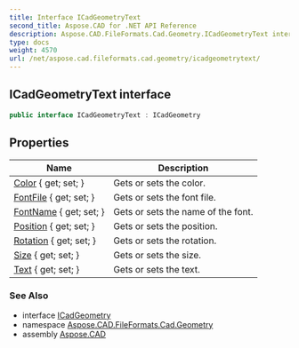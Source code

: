 ```yaml
---
title: Interface ICadGeometryText
second_title: Aspose.CAD for .NET API Reference
description: Aspose.CAD.FileFormats.Cad.Geometry.ICadGeometryText interface. 
type: docs
weight: 4570
url: /net/aspose.cad.fileformats.cad.geometry/icadgeometrytext/
---
```

## ICadGeometryText interface

```csharp
public interface ICadGeometryText : ICadGeometry
```

## Properties

| Name | Description |
| --- | --- |
| [Color](../../aspose.cad.fileformats.cad.geometry/icadgeometrytext/color/) { get; set; } | Gets or sets the color. |
| [FontFile](../../aspose.cad.fileformats.cad.geometry/icadgeometrytext/fontfile/) { get; set; } | Gets or sets the font file. |
| [FontName](../../aspose.cad.fileformats.cad.geometry/icadgeometrytext/fontname/) { get; set; } | Gets or sets the name of the font. |
| [Position](../../aspose.cad.fileformats.cad.geometry/icadgeometrytext/position/) { get; set; } | Gets or sets the position. |
| [Rotation](../../aspose.cad.fileformats.cad.geometry/icadgeometrytext/rotation/) { get; set; } | Gets or sets the rotation. |
| [Size](../../aspose.cad.fileformats.cad.geometry/icadgeometrytext/size/) { get; set; } | Gets or sets the size. |
| [Text](../../aspose.cad.fileformats.cad.geometry/icadgeometrytext/text/) { get; set; } | Gets or sets the text. |

### See Also

* interface [ICadGeometry](../icadgeometry/)
* namespace [Aspose.CAD.FileFormats.Cad.Geometry](../../aspose.cad.fileformats.cad.geometry/)
* assembly [Aspose.CAD](../../)


